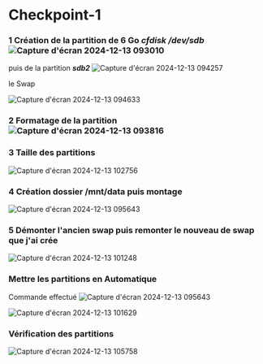 # Checkpoint-1

###  1 Création de la partition de 6 Go **_cfdisk /dev/sdb_**![Capture d'écran 2024-12-13 093010](https://github.com/user-attachments/assets/7d3ea17d-3a85-4551-8ce6-03231bbcbb2a)
puis de la partition **_sdb2_** ![Capture d'écran 2024-12-13 094257](https://github.com/user-attachments/assets/309d8eb3-283b-47c9-9c80-6c12a6ebbe00)

le Swap

![Capture d'écran 2024-12-13 094633](https://github.com/user-attachments/assets/00345447-1b4e-4efb-981d-7c1ef151838d)

### 2 Formatage de la partition ![Capture d'écran 2024-12-13 093816](https://github.com/user-attachments/assets/0090227a-84b3-4213-899c-dce0376fc916)
### 3 Taille des partitions 
![Capture d'écran 2024-12-13 102756](https://github.com/user-attachments/assets/41782812-fd7a-48f6-b422-1df62d858fc7)

### 4 Création dossier /mnt/data puis montage

![Capture d'écran 2024-12-13 095643](https://github.com/user-attachments/assets/9f4a8006-fd3a-4f47-ae91-6597f552f339)

### 5 Démonter l'ancien swap puis remonter le nouveau de swap que j'ai crée

![Capture d'écran 2024-12-13 101248](https://github.com/user-attachments/assets/61334a00-eff7-463a-9610-e95b8fc1169f)


### Mettre les partitions en Automatique 
  Commande effectué 
![Capture d'écran 2024-12-13 095643](https://github.com/user-attachments/assets/42a86e51-a75f-4bc5-bab5-6c926466caeb)
  
![Capture d'écran 2024-12-13 101629](https://github.com/user-attachments/assets/4c5b88d2-b307-46fd-93bc-5d1a2458e084)

### Vérification des partitions 
![Capture d'écran 2024-12-13 105758](https://github.com/user-attachments/assets/3bdf82aa-89e7-4c62-ac0c-5d8bdc60ec0f)
